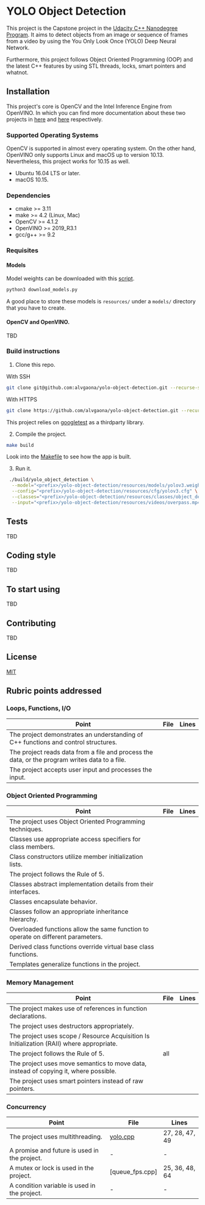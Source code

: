 # YOLO Object Detection

This project is the Capstone project in the [Udacity C++ Nanodegree Program](https://www.udacity.com/course/c-plus-plus-nanodegree--nd213).
It aims to detect objects from an image or sequence of frames from a video by using the You Only Look Once (YOLO) Deep Neural Network.

Furthermore, this project follows Object Oriented Programming (OOP) and the latest C++ features by using
STL threads, locks, smart pointers and whatnot.

## Installation

This project's core is OpenCV and the Intel Inference Engine from OpenVINO.
In which you can find more documentation about these two projects in [here](https://opencv.org/) and [here](https://software.intel.com/en-us/openvino-toolkit) respectively.

### Supported Operating Systems

OpenCV is supported in almost every operating system. On the other hand, OpenVINO only supports Linux and 
macOS up to version 10.13. Nevertheless, this project works for 10.15 as well.

- Ubuntu 16.04 LTS or later.
- macOS 10.15.

### Dependencies

- cmake >= 3.11
- make >= 4.2 (Linux, Mac)
- OpenCV >= 4.1.2
- OpenVINO >= 2019_R3.1
- gcc/g++ >= 9.2

### Requisites

#### Models

Model weights can be downloaded with this [script](https://github.com/opencv/opencv_extra/blob/master/testdata/dnn/download_models.py).

```bash
python3 download_models.py
```

A good place to store these models is `resources/` under a `models/` directory that you have to create.

#### OpenCV and OpenVINO.

TBD

### Build instructions

1. Clone this repo.

With SSH

```bash
git clone git@github.com:alvgaona/yolo-object-detection.git --recurse-submodules
```

With HTTPS

```bash
git clone https://github.com/alvgaona/yolo-object-detection.git --recurse-submodules
```

This project relies on [googletest](https://github.com/abseil/googletest.git) as a thirdparty library.

2. Compile the project.

```bash
make build
```

Look into the [Makefile](./Makefile) to see how the app is built.

3. Run it.

```bash
 ./build/yolo_object_detection \
  --model="<prefix>/yolo-object-detection/resources/models/yolov3.weights" \
  --config="<prefix>/yolo-object-detection/resources/cfg/yolov3.cfg" \
  --classes="<prefix>/yolo-object-detection/resources/classes/object_detection_classes_yolov3.txt" \
  --input="<prefix>/yolo-object-detection/resources/videos/overpass.mp4"
```

## Tests

TBD

## Coding style

TBD

## To start using

TBD

## Contributing

TBD

## License

[MIT](./LICENSE)

## Rubric points addressed

### Loops, Functions, I/O

| Point                                                                                          | File            | Lines          |
|------------------------------------------------------------------------------------------------|-----------------|----------------|
| The project demonstrates an understanding of C++ functions and control structures.             |                 |                |
| The project reads data from a file and process the data, or the program writes data to a file. |                 |                |
| The project accepts user input and processes the input.                                        |                 |                |

### Object Oriented Programming

| Point                                                                                          | File            | Lines          |
|------------------------------------------------------------------------------------------------|-----------------|----------------|
| The project uses Object Oriented Programming techniques.                                       |                 |                |
| Classes use appropriate access specifiers for class members.                                   |                 |                |
| Class constructors utilize member initialization lists.                                        |                 |                |
| The project follows the Rule of 5.                                                             |                 |                |
| Classes abstract implementation details from their interfaces.                                 |                 |                |
| Classes encapsulate behavior.                                                                  |                 |                |
| Classes follow an appropriate inheritance hierarchy.                                           |                 |                |
| Overloaded functions allow the same function to operate on different parameters.               |                 |                |
| Derived class functions override virtual base class functions.                                 |                 |                |
| Templates generalize functions in the project.                                                 |                 |                |

### Memory Management

| Point                                                                                          | File            | Lines          |
|------------------------------------------------------------------------------------------------|-----------------|----------------|
| The project makes use of references in function declarations.                                  |                 |                |
| The project uses destructors appropriately.                                                    |                 |                |
| The project uses scope / Resource Acquisition Is Initialization (RAII) where appropriate.      |                 |                |
| The project follows the Rule of 5.                                                             | all             |                |
| The project uses move semantics to move data, instead of copying it, where possible.           |                 |                |
| The project uses smart pointers instead of raw pointers.                                       |                 |                | 

### Concurrency

| Point                                                                                          | File            | Lines          |
|------------------------------------------------------------------------------------------------|-----------------|----------------|
| The project uses multithreading.                                                               | [yolo.cpp]      | 27, 28, 47, 49 |
| A promise and future is used in the project.                                                   | -               | -              |
| A mutex or lock is used in the project.                                                        | [queue_fps.cpp] | 25, 36, 48, 64 |
| A condition variable is used in the project.                                                   | -               | -              |   


[yolo.cpp]: ./src/yolo.cpp
[queue_fps.h]: ./include/queue_fps.h
